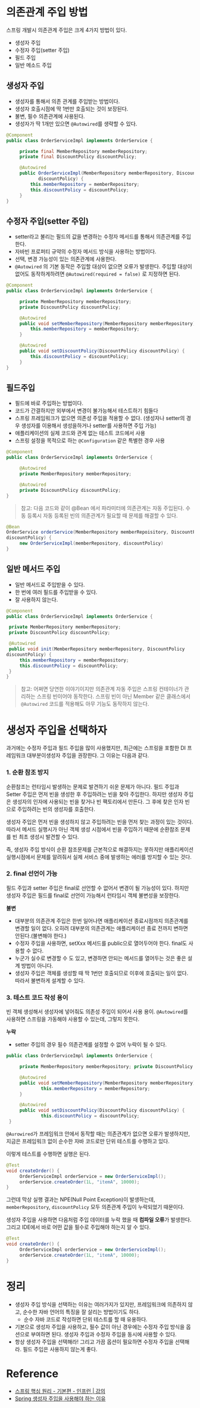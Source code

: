# 의존관계 주입 방법

스프링 개발시 의존관계 주입은 크게 4가지 방법이 있다.
- 생성자 주입
- 수정자 주입(setter 주입)
- 필드 주입
- 일반 메소드 주입

## 생성자 주입
- 생성자를 통해서 의존 관계를 주입받는 방법이다.
- 생성자 호출시점에 딱 1번만 호출되는 것이 보장된다.
- 불변, 필수 의존관계에 사용된다.
- 생성자가 딱 1개만 있으면 `@Autowired`를 생략할 수 있다.

```java
@Component
public class OrderServiceImpl implements OrderService {

	 private final MemberRepository memberRepository;
	 private final DiscountPolicy discountPolicy;

	 @Autowired
	 public OrderServiceImpl(MemberRepository memberRepository, DiscountPolicy 
			discountPolicy) {
		 this.memberRepository = memberRepository;
		 this.discountPolicy = discountPolicy;
	 }
}
```

## 수정자 주입(setter 주입)
- setter라고 불리는 필드의 값을 변경하는 수정자 메서드를 통해서 의존관계를 주입한다.
- 자바빈 프로퍼티 규약의 수정자 메서드 방식을 사용하는 방법이다.
- 선택, 변경 가능성이 있는 의존관계에 사용한다.
- `@Autowired` 의 기본 동작은 주입할 대상이 없으면 오류가 발생한다. 주입할 대상이 없어도 동작하게하려면 `@Autowired(required = false)` 로 지정하면 된다.

```java
@Component
public class OrderServiceImpl implements OrderService {

	 private MemberRepository memberRepository;
	 private DiscountPolicy discountPolicy;

	 @Autowired
	 public void setMemberRepository(MemberRepository memberRepository) {
		 this.memberRepository = memberRepository;
	 }

	 @Autowired
	 public void setDiscountPolicy(DiscountPolicy discountPolicy) {
		 this.discountPolicy = discountPolicy;
	 }
}
```

## 필드주입

- 필드에 바로 주입하는 방법이다.
- 코드가 간결하지만 외부에서 변경이 불가능해서 테스트하기 힘들다
- 스프링 프레임워크가 없으면 의존성 주입을 적용할 수 없다. (생성자나 setter의 경우 생성자를 이용해서 생성을하거나 setter를 사용하면 주입 가능)
- 애플리케이션의 실제 코드와 관계 없는 테스트 코드에서 사용
- 스프링 설정을 목적으로 하는 `@Configuration` 같은 특별한 경우 사용

```java
@Component
public class OrderServiceImpl implements OrderService {

	 @Autowired
	 private MemberRepository memberRepository;

	 @Autowired
	 private DiscountPolicy discountPolicy;
}
```

> 참고: 다음 코드와 같이 @Bean 에서 파라미터에 의존관계는 자동 주입된다. 수동 등록시 자동 등록된 빈의 의존관계가 필요할 때 문제를 해결할 수 있다.

```java
@Bean
OrderService orderService(MemberRepository memberRepoisitory, DiscountPolicy 
discountPolicy) {
	 new OrderServiceImpl(memberRepository, discountPolicy)
}
```

## 일반 메서드 주입

- 일반 메서드로 주입받을 수 있다.
- 한 번에 여러 필드를 주입받을 수 있다.
- 잘 사용하지 않는다.

```java
@Component
public class OrderServiceImpl implements OrderService {

 private MemberRepository memberRepository;
 private DiscountPolicy discountPolicy;

 @Autowired
 public void init(MemberRepository memberRepository, DiscountPolicy 
discountPolicy) {
	 this.memberRepository = memberRepository;
	 this.discountPolicy = discountPolicy;
 }
}
```
> 참고: 어쩌면 당연한 이야기이지만 의존관계 자동 주입은 스프링 컨테이너가 관리하는 스프링 빈이어야 동작한다. 스프링 빈이 아닌 Member 같은 클래스에서 `@Autowired` 코드를 적용해도 아무 기능도 동작하지 않는다.

# 생성자 주입을 선택하자

과거에는 수정자 주입과 필드 주입을 많이 사용했지만, 최근에는 스프링을 포함한 DI 프레임워크 대부분이생성자 주입을 권장한다. 그 이유는 다음과 같다.

### 1. 순환 참조 방지

순환참조는 런타임시 발생하는 문제로 발견하기 쉬운 문제가 아니다. 필드 주입과 Setter 주입은 먼저 빈을 생성한 후 주입하려는 빈을 찾아 주입한다. 하지만 생성자 주입은 생성자의 인자에 사용되는 빈을 찾거나 빈 팩토리에서 만든다. 그 후에 찾은 인자 빈으로 주입하려는 빈의 생성자를 호출한다.

생성자 주입은 먼저 빈을 생성하지 않고 주입하려는 빈을 먼저 찾는 과정이 있는 것이다. 따라서 메서드 실행시가 아닌 객체 생성 시점에서 빈을 주입하기 때문에 순환참조 문제를 빈 최초 생성시 발견할 수 있다.

즉, 생성자 주입 방식이 순환 참조문제를 근본적으로 해결하지는 못하지만 애플리케이션 실행시점에서 문제를 알려줘서 실제 서비스 중에 발생하는 에러를 방지할 수 있는 것다.

### 2. final 선언이 가능

필드 주입과 setter 주입은 final로 선언할 수 없어서 변경이 될 가능성이 있다. 하지만 생성자 주입은 필드를 final로 선언이 가능해서 런타임시 객체 불변성을 보장한다.


**불변**

- 대부분의 의존관계 주입은 한번 일어나면 애플리케이션 종료시점까지 의존관계를 변경할 일이 없다. 오히려 대부분의 의존관계는 애플리케이션 종료 전까지 변하면 안된다.(불변해야 한다.)
- 수정자 주입을 사용하면, setXxx 메서드를 public으로 열어두어야 한다. final도 사용할 수 없다.
- 누군가 실수로 변경할 수 도 있고, 변경하면 안되는 메서드를 열어두는 것은 좋은 설계 방법이 아니다.
- 생성자 주입은 객체를 생성할 때 딱 1번만 호출되므로 이후에 호출되는 일이 없다. 따라서 불변하게 설계할 수 있다.

### 3. 테스트 코드 작성 용이

빈 객체 생성해서 생성자에 넣어줘도 의존성 주입이 되어서 사용 용이. `@Autowired`를 사용하면 스프링을 가동해야 사용할 수 있는데, 그렇지 못한다.

**누락**

- setter 주입의 경우 필수 의존관계를 설정할 수 없어 누락이 될 수 있다.

```java
public class OrderServiceImpl implements OrderService {

	 private MemberRepository memberRepository; private DiscountPolicy discountPolicy;

	 @Autowired
	 public void setMemberRepository(MemberRepository memberRepository) {
			 this.memberRepository = memberRepository;
	 }

	 @Autowired
	 public void setDiscountPolicy(DiscountPolicy discountPolicy) {
			 this.discountPolicy = discountPolicy;
 }
```

`@Aurowired`가 프레임워크 안에서 동작할 때는 의존관계가 없으면 오류가 발생하지만, 지금은 프레임워크 없이 순수한 자바 코드로만 단위 테스트를 수행하고 있다.

이렇게 테스트를 수행하면 실행은 된다.

```java
@Test
void createOrder() {
	 OrderServiceImpl orderService = new OrderServiceImpl();
	 orderService.createOrder(1L, "itemA", 10000);
}
```

그런데 막상 실행 결과는 NPE(Null Point Exception)이 발생하는데, `memberRepository`,
`discountPolicy` 모두 의존관계 주입이 누락되었기 때문이다.

생성자 주입을 사용하면 다음처럼 주입 데이터를 누락 했을 때 **컴파일 오류**가 발생한다.
그리고 IDE에서 바로 어떤 값을 필수로 주입해야 하는지 알 수 있다.

```java
@Test
void createOrder() {
	 OrderServiceImpl orderService = new OrderServiceImpl();
	 orderService.createOrder(1L, "itemA", 10000);
}
```

# 정리

- 생성자 주입 방식을 선택하는 이유는 여러가지가 있지만, 프레임워크에 의존하지 않고, 순수한 자바 언어의 특징을 잘 살리는 방법이기도 하다.
    - 순수 자바 코드로 작성하면 단위 테스트를 할 때 유용하다.
- 기본으로 생성자 주입을 사용하고, 필수 값이 아닌 경우에는 수정자 주입 방식을 옵션으로 부여하면 된다. 생성자 주입과 수정자 주입을 동시에 사용할 수 있다.
- 항상 생성자 주입을 선택해라! 그리고 가끔 옵션이 필요하면 수정자 주입을 선택해라. 필드 주입은 사용하지 않는게 좋다.

# Reference

- [스프링 핵심 원리 - 기본편 - 인프런 | 강의](https://www.inflearn.com/course/%EC%8A%A4%ED%94%84%EB%A7%81-%ED%95%B5%EC%8B%AC-%EC%9B%90%EB%A6%AC-%EA%B8%B0%EB%B3%B8%ED%8E%B8/dashboard)
- [Spring 생성자 주입을 사용해야 하는 이유](https://programforlife.tistory.com/111)
